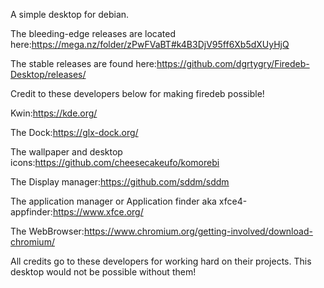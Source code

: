 A simple desktop for debian.


The bleeding-edge releases are located here:https://mega.nz/folder/zPwFVaBT#k4B3DjV95ff6Xb5dXUyHjQ 

The stable releases are found here:https://github.com/dgrtygry/Firedeb-Desktop/releases/



Credit to these developers below for making firedeb possible! 


Kwin:https://kde.org/ 

The Dock:https://glx-dock.org/

The wallpaper and desktop icons:https://github.com/cheesecakeufo/komorebi

The Display manager:https://github.com/sddm/sddm

The application manager or Application finder aka xfce4-appfinder:https://www.xfce.org/

The WebBrowser:https://www.chromium.org/getting-involved/download-chromium/ 

All credits go to these developers for working hard on their projects. This desktop would not be possible without them!

